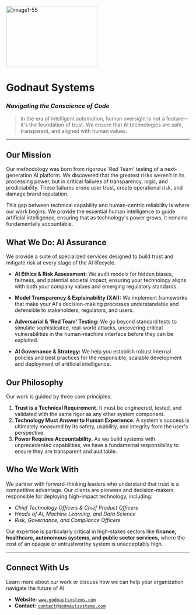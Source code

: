 <img width="250" height="167" alt="image1-55" src="https://github.com/user-attachments/assets/02cf4ea3-fe84-434a-b980-c672c457a31f" />

# Godnaut Systems

### _Navigating the Conscience of Code_

> In the era of intelligent automation, human oversight is not a feature—it's the foundation of trust. We ensure that AI technologies are safe, transparent, and aligned with human values.

---

## Our Mission

Our methodology was born from rigorous 'Red Team' testing of a next-generation AI platform. We discovered that the greatest risks weren't in its processing power, but in critical failures of transparency, logic, and predictability. These failures erode user trust, create operational risk, and damage brand reputation.

This gap between technical capability and human-centric reliability is where our work begins. We provide the essential human intelligence to guide artificial intelligence, ensuring that as technology's power grows, it remains fundamentally accountable.

## What We Do: AI Assurance

We provide a suite of specialized services designed to build trust and mitigate risk at every stage of the AI lifecycle.

*   **AI Ethics & Risk Assessment:** We audit models for hidden biases, fairness, and potential societal impact, ensuring your technology aligns with both your company values and emerging regulatory standards.

*   **Model Transparency & Explainability (XAI):** We implement frameworks that make your AI's decision-making processes understandable and defensible to stakeholders, regulators, and users.

*   **Adversarial & 'Red Team' Testing:** We go beyond standard tests to simulate sophisticated, real-world attacks, uncovering critical vulnerabilities in the human-machine interface before they can be exploited.

*   **AI Governance & Strategy:** We help you establish robust internal policies and best practices for the responsible, scalable development and deployment of artificial intelligence.

## Our Philosophy

Our work is guided by three core principles:

1.  **Trust is a Technical Requirement.** It must be engineered, tested, and validated with the same rigor as any other system component.
2.  **Technology Must Answer to Human Experience.** A system's success is ultimately measured by its safety, usability, and integrity from the user's perspective.
3.  **Power Requires Accountability.** As we build systems with unprecedented capabilities, we have a fundamental responsibility to ensure they are transparent and auditable.

## Who We Work With

We partner with forward-thinking leaders who understand that trust is a competitive advantage. Our clients are pioneers and decision-makers responsible for deploying high-impact technology, including:

*   _Chief Technology Officers & Chief Product Officers_
*   _Heads of AI, Machine Learning, and Data Science_
*   _Risk, Governance, and Compliance Officers_

Our expertise is particularly critical in high-stakes sectors like **finance, healthcare, autonomous systems, and public sector services,** where the cost of an opaque or untrustworthy system is unacceptably high.

---

## Connect With Us

Learn more about our work or discuss how we can help your organization navigate the future of AI.

*   **Website:** [`www.godnautsystems.com`](https://www.godnautsystems.com)
*   **Contact:** [`contact@godnautsystems.com`](mailto:contact@godnautsystems.com)
